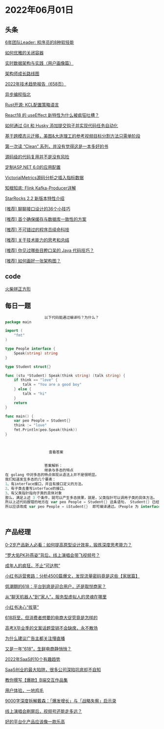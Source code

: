 # 2022年06月01日
## 头条

[6年团队Leader: 程序员的8种软技能](https://toutiao.io/k/ehsw14h)

[如何优雅的关闭容器](https://toutiao.io/k/yxb5854)

[实时数据架构与实践（用户画像篇）](https://toutiao.io/k/nab58ic)

[架构师成长路线图](https://toutiao.io/k/27b6p2e)

[2022年技术趋势报告（658页）](https://toutiao.io/k/npydybr)

[异步编程指北](https://toutiao.io/k/jns9z8j)

[Rust开源: KCL配置策略语言](https://toutiao.io/k/soulvi7)

[React18 的 useEffect 新特性为什么被疯狂吐槽？](https://toutiao.io/k/ivph2qk)

[如何通过 Git 和 Husky 添加提交钩子并实现代码任务自动化](https://toutiao.io/k/a9c0cqr)

[基于跨模态元迁移，美图&大连理工的参考视频目标分割方法只需单阶段](https://toutiao.io/k/iqvgi7a)

[第一次读 “Clean” 系列，并没有觉得这是一本多好的书](https://toutiao.io/k/xjmg6wt)

[源码级的代码复用并不是没有风险](https://toutiao.io/k/c4jqitm)

[定制ASP.NET 6.0的应用配置](https://toutiao.io/k/fb04fwt)

[VictorialMetrics源码分析之插入指标数据](https://toutiao.io/k/ce0pisb)

[知根知底: Flink Kafka-Producer详解](https://toutiao.io/k/5laa30z)

[StarRocks 2.2 新版本特性介绍](https://toutiao.io/k/7gmzfip)

[[推荐] 聊聊接口设计的36个小技巧](https://toutiao.io/k/yqm776v)

[[推荐] 首个确保缓存与数据库一致性的方案](https://toutiao.io/k/imjqbp3)

[[推荐] 不可错过的程序员续命科技](https://toutiao.io/k/wooq1pu)

[[推荐] 关于技术能力的思考和总结](https://toutiao.io/k/jo2jtja)

[[推荐] 你见过哪些目瞪口呆的 Java 代码技巧？](https://toutiao.io/k/avsba7r)

[[推荐] 如何画好一张架构图？](https://toutiao.io/k/bu1pi73)



## code

[火柴拼正方形](https://leetcode.cn/problems/matchsticks-to-square)



## 每日一题

```go
                  以下代码能通过编译吗？为什么？
package main

import (
	"fmt"
)

type People interface {
	Speak(string) string
}

type Student struct{}

func (stu *Student) Speak(think string) (talk string) {
	if think == "love" {
		talk = "You are a good boy"
	} else {
		talk = "hi"
	}
	return
}

func main() {
	var peo People = Student{}
	think := "love"
	fmt.Println(peo.Speak(think))
}


                  
                    查看答案
                  
                
                  答案解析：
                  继承与多态的特点
在 golang 中对多态的特点体现从语法上并不是很明显。
我们知道发生多态的几个要素：
1、有interface接口，并且有接口定义的方法。
2、有子类去重写interface的接口。
3、有父类指针指向子类的具体对象
那么，满足上述 3 个条件，就可以产生多态效果，就是，父类指针可以调用子类的具体方法。
所以上述代码报错的地方在 var peo People = Student{} 这条语句， Student{} 已经重写了父类 People{} 中的 Speak(string) string 方法，那么只需要用父类指针指向子类对象即可。（Go 中不叫父类，这里是为了好理解）
所以应该改成 var peo People = &Student{}  即可编译通过。（People 为 interface 类型，就是指针类型）

                
```


## 产品经理

[0-2岁产品新人必看：如何提高原型设计效率，锻炼深度思考能力？](http://www.woshipm.com/online/5341894.html)

[“罗大佑PK孙燕姿”背后，线上演唱会带飞视频号？](http://www.woshipm.com/operate/5466115.html)

[成年人的疯狂，不止“可达鸭”](http://www.woshipm.com/it/5466048.html)

[小红书运营套路：分析4500篇爆文，发现流量密码竟是这些【家居篇】](http://www.woshipm.com/operate/5465867.html)

[低潮期的618：平台到底是迎合用户，还是取悦商家？](http://www.woshipm.com/it/5466108.html)

[从“聊天机器人”到“家人”，服务型虚拟人的灵魂在哪里](http://www.woshipm.com/ai/5465543.html)

[小红书决心“拔草”](http://www.woshipm.com/operate/5466028.html)

[618将至，但消费者想要的电商大促究竟是怎样的](http://www.woshipm.com/marketing/5465791.html)

[高考X毕业季的文案话题营销不会缺席，永不散场](http://www.woshipm.com/marketing/5465144.html)

[为什么建议广告主都关注慢直播](http://www.woshipm.com/it/5466013.html)

[又是一年“618”，生鲜电商静悄悄？](http://www.woshipm.com/it/5465308.html)

[2022年SaaS的10个有趣趋势](http://www.woshipm.com/it/5465621.html)

[SaaS创业的最大陷阱，很多公司深陷坑底却不自知](http://www.woshipm.com/chuangye/5464942.html)

[教你撰写【爆款】B端交互作品集](http://www.woshipm.com/zhichang/5464845.html)

[用户体验，一地鸡毛](http://www.woshipm.com/user-research/5465411.html)

[9000字深度拆解戴森：「爆发增长」与「战略失察」启示录](http://www.woshipm.com/marketing/5465838.html)

[线上演唱会刷屏后，视频号还能走多远？](http://www.woshipm.com/operate/5465763.html)

[好的平台化产品应该像一款乐高](http://www.woshipm.com/operate/5465645.html)


